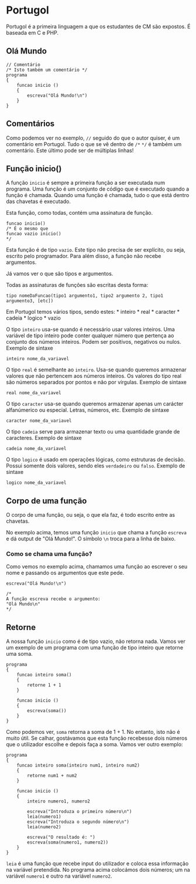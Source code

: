 # Portugol
Portugol é a primeira linguagem a que os estudantes de CM são expostos. É baseada em C e PHP.

## Olá Mundo
```
// Comentário
/* Isto também um comentário */
programa 
{ 
	funcao inicio () 
	{
		escreva("Olá Mundo!\n")
	} 
}
```

## Comentários
Como podemos ver no exemplo, `//` seguido do que o autor quiser, é um comentário em Portugol. Tudo o que se vê dentro de `/*` `*/` é também um comentário. Este último pode ser de múltiplas linhas!

## Função inicio()
A função `inicio` é sempre a primeira função a ser executada num programa. Uma função é um conjunto de código que é executado quando a função é chamada. Quando uma função é chamada, tudo o que está dentro das chavetas é executado.

Esta função, como todas, contém uma assinatura de função.
```
funcao inicio()
/* É o mesmo que 
funcao vazio inicio()
*/
```
Esta função é de tipo `vazio`. Este tipo não precisa de ser explícito, ou seja, escrito pelo programador. Para além disso, a função não recebe argumentos.

Já vamos ver o que são tipos e argumentos.

Todas as assinaturas de funções são escritas desta forma:
```
tipo nomeDaFuncao(tipo1 argumento1, tipo2 argumento 2, tipo1 argumento3, [etc])
```
Em Portugol temos vários tipos, sendo estes:
    * inteiro
    * real
    * caracter
    * cadeia
    * logico
    * vazio

O tipo `inteiro` usa-se quando é necessário usar valores inteiros. Uma variável de tipo inteiro pode conter qualquer número que pertença ao conjunto dos números inteiros. Podem ser positivos, negativos ou nulos.
Exemplo de sintaxe
```
inteiro nome_da_variavel
```

O tipo `real` é semelhante ao `inteiro`. Usa-se quando queremos armazenar valores que não pertencem aos números inteiros. Os valores do tipo real são números separados por pontos e não por vírgulas.
Exemplo de sintaxe
```
real nome_da_variavel
```

O tipo `caracter` usa-se quando queremos armazenar apenas um carácter alfanúmerico ou especial. Letras, números, etc.
Exemplo de sintaxe
```
caracter nome_da_variavel
```

O tipo `cadeia` serve para armazenar texto ou uma quantidade grande de caracteres.
Exemplo de sintaxe
```
cadeia nome_da_variavel
```

O tipo `logico` é usado em operações lógicas, como estruturas de decisão. Possui somente dois valores, sendo eles `verdadeiro` ou `falso`.
Exemplo de sintaxe
```
logico nome_da_variavel
```

## Corpo de uma função

O corpo de uma função, ou seja, o que ela faz, é todo escrito entre as chavetas. 

No exemplo acima, temos uma função `inicio` que chama a função `escreva` e dá output de "Olá Mundo!". O símbolo `\n` troca para a linha de baixo.

### Como se chama uma função?
Como vemos no exemplo acima, chamamos uma função ao escrever o seu nome e passando os argumentos que este pede.
```
escreva("Olá Mundo!\n")

/*
A função escreva recebe o argumento:
"Olá Mundo\n"
*/
```

## Retorne
A nossa função `inicio` como é de tipo vazio, não retorna nada. Vamos ver um exemplo de um programa com uma função de tipo inteiro que retorne uma soma.

```
programa 
{
    funcao inteiro soma()
    {
        retorne 1 + 1
    }
    
	funcao inicio () 
	{
		escreva(soma())
	} 
}
```
Como podemos ver, `soma` retorna a soma de 1 + 1. No entanto, isto não é muito útil. Se calhar, gostávamos que esta função recebesse dois números que o utilizador escolhe e depois faça a soma. Vamos ver outro exemplo:
```
programa 
{
    funcao inteiro soma(inteiro num1, inteiro num2)
    {
        retorne num1 + num2
    }
    
	funcao inicio () 
	{
	    inteiro numero1, numero2
	    
	    escreva("Introduza o primeiro número\n")
	    leia(numero1)
	    escreva("Introduza o segundo número\n")
	    leia(numero2)
	    
	    escreva("O resultado é: ")
		escreva(soma(numero1, numero2))
	} 
}
```
`leia` é uma função que recebe input do utilizador e coloca essa informação na variável pretendida. No programa acima colocámos dois números; um na variável `numero1` e outro na variável `numero2`.
